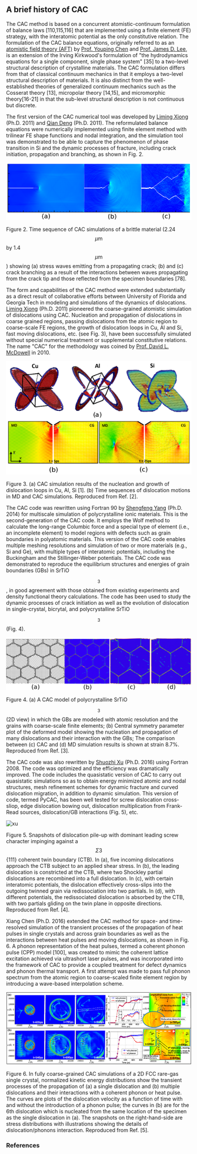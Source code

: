 ## A brief history of CAC

The CAC method is based on a concurrent atomistic-continuum formulation of balance laws [110,115,116] that are implemented using a finite element (FE) strategy, with the interatomic potential as the only constitutive relation. The formulation of the CAC balance equations, originally referred to as an [atomistic field theory (AFT)](aft.md) by [Prof. Youping Chen](http://web.mae.ufl.edu/chenlab) and [Prof. James D. Lee](https://www.seas.gwu.edu/james-d-lee), is an extension of the Irving Kirkwood's formulation of "the hydrodynamics equations for a single component, single phase system" [35] to a two-level structural description of crystalline materials. The CAC formulation differs from that of classical continuum mechanics in that it employs a two-level structural description of materials. It is also distinct from the well-established theories of generalized continuum mechanics such as the Cosserat theory [13], micropolar theory [14,15], and micromorphic theory[16-21] in that the sub-level structural description is not continuous but discrete.

The first version of the CAC numerical tool was developed by [Liming Xiong](https://www.aere.iastate.edu/lmxiong/) (Ph.D. 2011) and [Qian Deng](http://gr.xjtu.edu.cn/web/tonydqian) (Ph.D. 2011). The reformulated balance equations were numerically implemented using finite element method with trilinear FE shape functions and nodal integration, and the simulation tool was demonstrated to be able to capture the phenomenon of phase transition in Si and the dynamic processes of fracture, including crack initiation, propagation and branching, as shown in Fig. 2.  

![deng](fig/deng.png)

Figure 2. Time sequence of CAC simulations of a brittle material (2.24 $$\mu\mathrm{m}$$ by 1.4 $$\mu\mathrm{m}$$) showing (a) stress waves emitting from a propagating crack; (b) and (c) crack branching as a result of the interactions between waves propagating from the crack tip and those reflected from the specimen boundaries [78].  

The form and capabilities of the CAC method were extended substantially as a direct result of collaborative efforts between University of Florida and Georgia Tech in modeling and simulations of the dynamics of dislocations. [Liming Xiong](https://www.aere.iastate.edu/lmxiong/) (Ph.D. 2011) pioneered the coarse-grained atomistic simulation of dislocations using CAC. Nucleation and propagation of dislocations in coarse grained regions, passing dislocations from the atomic region to coarse-scale FE regions, the growth of dislocation loops in Cu, Al and Si, fast moving dislocations, etc. (see Fig. 3), have been successfully simulated without special numerical treatment or supplemental constitutive relations. The name "CAC" for the methodology was coined by [Prof. David L. McDowell](http://www.me.gatech.edu/faculty/mcdowell) in 2010.

![xiong](fig/xiong.png)

Figure 3. (a) CAC simulation results of the nucleation and growth of dislocation loops in Cu, Al, Si [1]. (b) Time sequences of dislocation motions in MD and CAC simulations. Reproduced from Ref. [2].
 
The CAC code was rewritten using Fortran 90 by [Shengfeng Yang](https://sites.google.com/site/yangshengfeng/) (Ph.D. 2014) for multiscale simulation of polycrystalline ionic materials. This is the second-generation of the CAC code. It employs the Wolf method to calculate the long-range Columbic force and a special type of element (i.e., an incomplete element) to model regions with defects such as grain boundaries in polyatomic materials. This version of the CAC code enables multiple meshing resolutions and simulation of two or more materials (e.g., Si and Ge), with multiple types of interatomic potentials, including the Buckingham and the Stillinger-Weber potentials. The CAC code was demonstrated to reproduce the equilibrium structures and energies of grain boundaries (GBs) in SrTiO$$_3$$, in good agreement with those obtained from existing experiments and density functional theory calculations. The code has been used to study the dynamic processes of crack initiation as well as the evolution of dislocation in single-crystal, bicrytal, and polycrystalline SrTiO$$_3$$ (Fig. 4). 

![yang](fig/yang.png)

Figure 4. (a) A CAC model of polycrystalline SrTiO$$_3$$ (2D view) in which the GBs are modeled with atomic resolution and the grains with coarse-scale finite elements; (b) Central symmetry parameter plot of the deformed model showing the nucleation and propagation of many dislocations and their interaction with the GBs; The comparison between (c) CAC and (d) MD simulation results is shown at strain 8.7%. Reproduced from Ref. [3].

The CAC code was also rewritten by [Shuozhi Xu](https://shuozhixu.cnsi.ucsb.edu/) (Ph.D. 2016) using Fortran 2008. The code was optimized and the efficiency was dramatically improved. The code includes the quasistatic version of CAC to carry out quasistatic simulations so as to obtain energy minimized atomic and nodal structures, mesh refinement schemes for dynamic fracture and curved dislocation migration, in addition to dynamic simulation. This version of code, termed PyCAC, has been well tested for screw dislocation cross-sliop, edge dislocation bowing out, dislocation multiplication from Frank-Read sources, dislocation/GB interactions (Fig. 5), etc.

![xu](fig/xu.jpg)

Figure 5. Snapshots of dislocation pile-up with dominant leading screw character impinging against a $$\Sigma 3$${111} coherent twin boundary (CTB). In (a), five incoming dislocations approach the CTB subject to an applied shear stress. In (b), the leading dislocation is constricted at the CTB, where two Shockley partial dislocations are recombined into a full dislocation. In (c), with certain interatomic potentials, the dislocation effectively cross-slips into the outgoing twinned grain via redissociation into two partials. In (d), with different potentials, the redissociated dislocation is absorbed by the CTB, with two partials gliding on the twin plane in opposite directions. Reproduced from Ref. [4].

Xiang Chen (Ph.D. 2016) extended the CAC method for space- and time-resolved simulation of the transient processes of the propagation of heat pulses in single crystals and across grain boundaries as well as the interactions between heat pulses and moving dislocations, as shown in Fig. 6. A phonon representation of the heat pulses, termed a coherent phonon pulse (CPP) model [100], was created to mimic the coherent lattice excitation achieved via ultrashort laser pulses, and was incorporated into the framework of CAC to provide a coupled treatment for defect dynamics and phonon thermal transport. A first attempt was made to pass full phonon spectrum from the atomic region to coarse-scaled finite element region by introducing a wave-based interpolation scheme.

![chen,x](fig/chenx.png)

Figure 6. In fully coarse-grained CAC simulations of a 2D FCC rare-gas single crystal, normalized kinetic energy distributions show the transient processes of the propagation of (a) a single dislocation and (b) multiple dislocations and their interactions with a coherent phonon or heat pulse. The curves are plots of the dislocation velocity as a function of time with and without the introduction of a phonon pulse; the curves in (b) are for the 6th dislocation which is nucleated from the same location of the specimen as the single dislocation in (a). The snapshots on the right-hand-side are stress distributions with illustrations showing the details of dislocation/phonons interaction. Reproduced from Ref. [5].

### References
